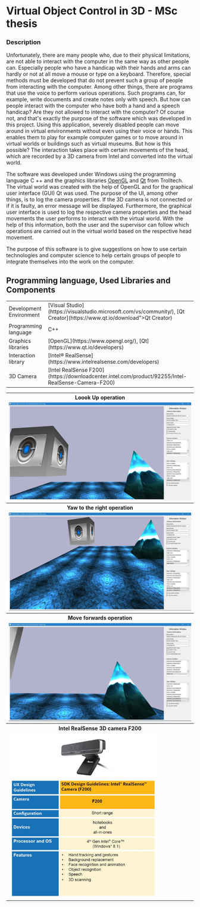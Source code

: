 # Virtual Object Control in 3D - MSc thesis

### Description
Unfortunately, there are many people who, due to their physical limitations, are not able to interact with the computer in the same way as other people can. Especially people who have a handicap with their hands and arms can hardly or not at all move a mouse or type on a keyboard. Therefore, special methods must be developed that do not prevent such a group of people from interacting with the computer. Among other things, there are programs that use the voice to perform various operations. Such programs can, for example, write documents and create notes only with speech. But how can people interact with the computer who have both a hand and a speech handicap? Are they not allowed to interact with the computer? Of course not, and that's exactly the purpose of the software which was developed in this project. Using this application, severely disabled people can move around in virtual environments without even using their voice or hands. This enables them to play for example computer games or to move around in virtual worlds or buildings such as virtual museums. But how is this possible? The interaction takes place with certain movements of the head, which are recorded by a 3D camera from Intel and converted into the virtual world.

The software was developed under Windows using the programming language C ++ and the graphics libraries [OpenGL](https://www.opengl.org/) and [Qt](https://www.qt.io/developers) from Trolltech. The virtual world was created with the help of OpenGL and for the graphical user interface (GUI) Qt was used. The purpose of the UI, among other things, is to log the camera properties. If the 3D camera is not connected or if it is faulty, an error message will be displayed. Furthermore, the graphical user interface is used to log the respective camera properties and the head movements the user performs to interact with the virtual world. With the help of this information, both the user and the supervisor can follow which operations are carried out in the virtual world based on the respective head movement.

The purpose of this software is to give suggestions on how to use certain technologies and computer science to help certain groups of people to integrate themselves into the work on the computer.

<h2><b>Programming language, Used Libraries and Components</b></h2>
<table>
	<tr>
		<td>Development Environment</td>
		<td>[Visual Studio](https://visualstudio.microsoft.com/vs/community/), [Qt Creator](https://www.qt.io/download">Qt 
		Creator)</td>
	</tr>
	<tr>
		<td>Programming language</td>
		<td>C++</td>
	</tr>
	<tr>
		<td>Graphics libraries</td>
		<td>[OpenGL](https://www.opengl.org/), [Qt](https://www.qt.io/developers)</td>
	</tr>
	<tr>
		<td>Interaction library</td>
		<td>[Intel® RealSense](https://www.intelrealsense.com/developers)</td>
	</tr>
	<tr>
		<td>3D Camera</td>
		<td>[Intel RealSense F200](https://downloadcenter.intel.com/product/92255/Intel-RealSense-Camera-F200)</td>
	</tr>
</table>

<table align="center">
	<tr>
		<th>Loook Up operation</th>
	</tr>
	<tr>
		<td><img src="https://github.com/michailtam/VirtualObjectControl3D/blob/master/images/look_up.JPG" width=720></td>
	</tr>
	<tr>
		<th>Yaw to the right operation</th>
	</tr>	
	<tr>
		<td><img src="https://github.com/michailtam/VirtualObjectControl3D/blob/master/images/yaw_right.JPG" width=720></td>
	</tr>
	<tr>
		<th>Move forwards operation</th>
	</tr>	
	<tr>
		<td><img src="https://github.com/michailtam/VirtualObjectControl3D/blob/master/images/move_forwards.JPG" width=720></td>
	</tr>
	<tr>
		<th>Intel RealSense 3D camera F200</th>
	</tr>	
	<tr>
		<td><img src="https://github.com/michailtam/VirtualObjectControl3D/blob/master/images/camera_prop.JPG" width=400></td>
	</tr>
</table>
